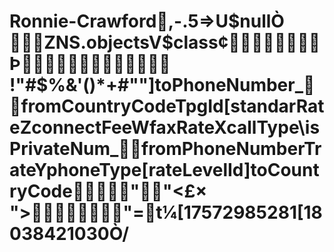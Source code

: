 # Ronnie-Crawford,-.5=>U$nullÒ ZNS.objectsV$class¢Þ !"#$%&'()*+#""]toPhoneNumber_fromCountryCodeTpgId[standarRateZconnectFeeWfaxRateXcallType\isPrivateNum_fromPhoneNumberTrateYphoneType[rateLevelId]toCountryCode""<£× ">"=t¼[17572985281[18038421030Ò/
